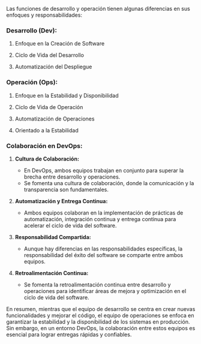Las funciones de desarrollo y operación tienen algunas diferencias en sus enfoques y responsabilidades:

### Desarrollo (Dev):

1. Enfoque en la Creación de Software
   
2. Ciclo de Vida del Desarrollo
  
3. Automatización del Despliegue

### Operación (Ops):

1. Enfoque en la Estabilidad y Disponibilidad

2. Ciclo de Vida de Operación

3. Automatización de Operaciones

4. Orientado a la Estabilidad

### Colaboración en DevOps:

1. **Cultura de Colaboración:**
   - En DevOps, ambos equipos trabajan en conjunto para superar la brecha entre desarrollo y operaciones.
   - Se fomenta una cultura de colaboración, donde la comunicación y la transparencia son fundamentales.

2. **Automatización y Entrega Continua:**
   - Ambos equipos colaboran en la implementación de prácticas de automatización, integración continua y entrega continua para acelerar el ciclo de vida del software.

3. **Responsabilidad Compartida:**
   - Aunque hay diferencias en las responsabilidades específicas, la responsabilidad del éxito del software se comparte entre ambos equipos.

4. **Retroalimentación Continua:**
   - Se fomenta la retroalimentación continua entre desarrollo y operaciones para identificar áreas de mejora y optimización en el ciclo de vida del software.

En resumen, mientras que el equipo de desarrollo se centra en crear nuevas funcionalidades y mejorar el código, el equipo de operaciones se enfoca en garantizar la estabilidad y la disponibilidad de los sistemas en producción. Sin embargo, en un entorno DevOps, la colaboración entre estos equipos es esencial para lograr entregas rápidas y confiables.
